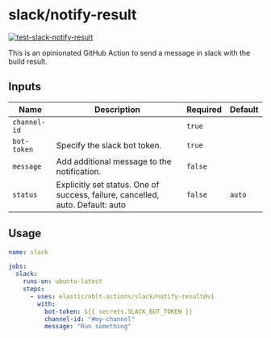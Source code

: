 # <!--name-->slack/notify-result<!--/name-->

[![test-slack-notify-result](https://github.com/elastic/oblt-actions/actions/workflows/test-slack-notify-result.yml/badge.svg?branch=main)](https://github.com/elastic/oblt-actions/actions/workflows/test-slack-notify-result.yml)

<!--description-->
This is an opinionated GitHub Action to send a message in slack with the build result.
<!--/description-->
## Inputs
<!--inputs-->
| Name         | Description                                                                    | Required | Default |
|--------------|--------------------------------------------------------------------------------|----------|---------|
| `channel-id` |                                                                                | `true`   | ` `     |
| `bot-token`  | Specify the slack bot token.                                                   | `true`   | ` `     |
| `message`    | Add additional message to the notification.                                    | `false`  | ` `     |
| `status`     | Explicitly set status. One of success, failure, cancelled, auto. Default: auto | `false`  | `auto`  |
<!--/inputs-->


## Usage

<!--usage action="elastic/oblt-actions/**" version="env:VERSION"-->
```yaml
name: slack

jobs:
  slack:
    runs-on: ubuntu-latest
    steps:
      - uses: elastic/oblt-actions/slack/notify-result@v1
        with:
          bot-token: ${{ secrets.SLACK_BOT_TOKEN }}
          channel-id: "#my-channel"
          message: "Run something"
```
<!--/usage-->

